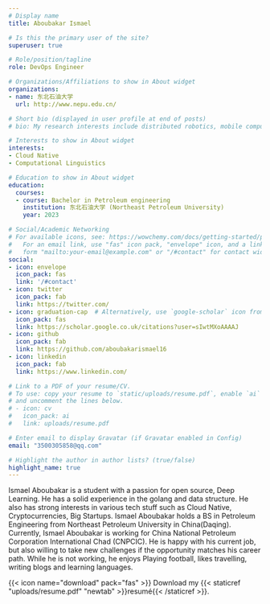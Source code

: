 ```yaml
---
# Display name
title: Aboubakar Ismael

# Is this the primary user of the site?
superuser: true

# Role/position/tagline
role: DevOps Engineer

# Organizations/Affiliations to show in About widget
organizations:
- name: 东北石油大学
  url: http://www.nepu.edu.cn/

# Short bio (displayed in user profile at end of posts)
# bio: My research interests include distributed robotics, mobile computing and programmable matter.

# Interests to show in About widget
interests:
- Cloud Native
- Computational Linguistics

# Education to show in About widget
education:
  courses:
  - course: Bachelor in Petroleum engineering
    institution: 东北石油大学 (Northeast Petroleum University) 
    year: 2023

# Social/Academic Networking
# For available icons, see: https://wowchemy.com/docs/getting-started/page-builder/#icons
#   For an email link, use "fas" icon pack, "envelope" icon, and a link in the
#   form "mailto:your-email@example.com" or "/#contact" for contact widget.
social:
- icon: envelope
  icon_pack: fas
  link: '/#contact'
- icon: twitter
  icon_pack: fab
  link: https://twitter.com/
- icon: graduation-cap  # Alternatively, use `google-scholar` icon from `ai` icon pack
  icon_pack: fas
  link: https://scholar.google.co.uk/citations?user=sIwtMXoAAAAJ
- icon: github
  icon_pack: fab
  link: https://github.com/aboubakarismael16
- icon: linkedin
  icon_pack: fab
  link: https://www.linkedin.com/

# Link to a PDF of your resume/CV.
# To use: copy your resume to `static/uploads/resume.pdf`, enable `ai` icons in `params.toml`, 
# and uncomment the lines below.
# - icon: cv
#   icon_pack: ai
#   link: uploads/resume.pdf

# Enter email to display Gravatar (if Gravatar enabled in Config)
email: "3500305858@qq.com"

# Highlight the author in author lists? (true/false)
highlight_name: true
---
```


Ismael Aboubakar is a student with a passion for open source, Deep Learning. He has a solid experience in the golang and data structure.
He also has strong interests in various tech stuff such as Cloud Native, Cryptocurrencies, Big Startups.
Ismael Aboubakar holds a BS in Petroleum Engineering from Northeast Petroleum University in China(Daqing).
Currently, Ismael Aboubakar is working for China National Petroleum Corporation International Chad (CNPCIC).
He is happy with his current job, but also willing to take new challenges if the opportunity matches his career path.
While he is not working, he enjoys Playing football, likes travelling, writing blogs and learning languages.

{{< icon name="download" pack="fas" >}} Download my {{< staticref "uploads/resume.pdf" "newtab" >}}resumé{{< /staticref >}}.
